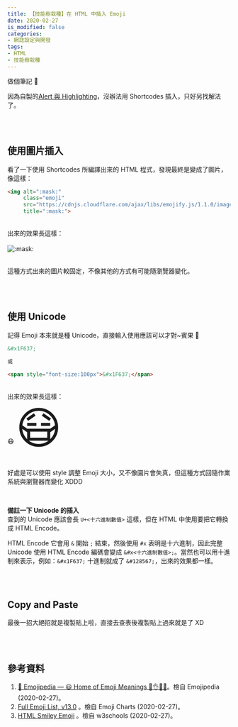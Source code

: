 ```yaml
---
title: 【技能樹栽種】在 HTML 中插入 Emoji  
date: 2020-02-27
is_modified: false
categories:
- 網誌設定與開發
tags:
- HTML
- 技能樹栽種
--- 
```


做個筆記 :memo:
  
因為自製的[Alert 與 Highlighting](/Accent_the_Text_by_CSS_Alert_and_Highlighting/)，沒辦法用 Shortcodes 插入，只好另找解法了。

<!--more-->
<br><br> 

## 使用圖片插入
看了一下使用 Shortcodes 所編譯出來的 HTML 程式，發現最終是變成了圖片，像這樣：

```html
<img alt=":mask:" 
     class="emoji"
     src="https://cdnjs.cloudflare.com/ajax/libs/emojify.js/1.1.0/images/basic/mask.png" 
     title=":mask:">
```

<br> 出來的效果長這樣：  
<br> <img alt=":mask:" class="emoji" src="https://cdnjs.cloudflare.com/ajax/libs/emojify.js/1.1.0/images/basic/mask.png" title=":mask:">  

<br>這種方式出來的圖片較固定，不像其他的方式有可能隨瀏覽器變化。

<br><br> 

## 使用 Unicode
記得 Emoji 本來就是種 Unicode，直接輸入使用應該可以才對~賓果 🎉
 
```html
&#x1F637;

或

<span style="font-size:100px">&#x1F637;</span>
```

<br> 出來的效果長這樣：  
&#x1F637; <span style="font-size:100px">&#x1F637;</span>

<br>好處是可以使用 style 調整 Emoji 大小，又不像圖片會失真，但這種方式回隨作業系統與瀏覽器而變化 XDDD

<br>


**備註一下 Unicode 的插入**  
查到的 Unicode 應該會長 `U+<十六進制數值>` 這樣，但在 HTML 中使用要把它轉換成 <span class="highlighting">HTML Encode</span>。

HTML Encode 它會用 `&` 開始 `;` 結束，然後使用 `#x` 表明是十六進制，因此完整 Unicode 使用 HTML Encode 編碼會變成 `&#x<十六進制數值>;`。當然也可以用十進制來表示，例如：`&#x1F637;` 十進制就成了 `&#128567;`，出來的效果都一樣。


<br><br> 

## Copy and Paste
最後一招大絕招就是<span class="highlighting">複製貼上</span>啦，直接去查表後複製貼上過來就是了 XD


<br><br> 

## 參考資料 
1. [📙 Emojipedia — 😃 Home of Emoji Meanings 💁👌🎍😍](https://emojipedia.org/)。檢自 Emojipedia (2020-02-27)。 
2. [Full Emoji List, v13.0](https://unicode.org/emoji/charts/full-emoji-list.html#1f618) 。檢自 Emoji Charts (2020-02-27)。
3. [HTML Smiley Emoji](https://www.w3schools.com/charsets/ref_emoji_smileys.asp) 。檢自 w3schools (2020-02-27)。


